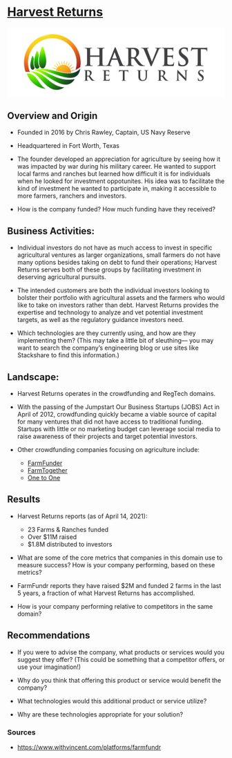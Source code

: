 # [Harvest Returns](https://www.harvestreturns.com/)

![](jpeg+high+res.jpg)

## Overview and Origin

* Founded in 2016 by Chris Rawley, Captain, US Navy Reserve

* Headquartered in Fort Worth, Texas

* The founder developed an appreciation for agriculture by seeing how it was impacted by war during his military career.  He wanted to support local farms and ranches but learned how difficult it is for individuals when he looked for investment oppotunites.  His idea was to facilitate the kind of investment he wanted to participate in, making it accessible to more farmers, ranchers and investors.

* How is the company funded? How much funding have they received?


## Business Activities:

* Individual investors do not have as much access to invest in specific agricultural ventures as larger organizations, small farmers do not have many options besides taking on debt to fund their operations; Harvest Returns serves both of these groups by facilitating investment in deserving agricultural pursuits.

* The intended customers are both the individual investors looking to bolster their portfolio with agricultural assets and the farmers who would like to take on investors rather than debt.  Harvest Returns provides the expertise and technology to analyze and vet potential investment targets, as well as the regulatory guidance investors need.

* Which technologies are they currently using, and how are they implementing them? (This may take a little bit of sleuthing–– you may want to search the company’s engineering blog or use sites like Stackshare to find this information.)


## Landscape:

* Harvest Returns operates in the crowdfunding and RegTech domains.

* With the passing of the Jumpstart Our Business Startups (JOBS) Act in April of 2012, crowdfunding quickly became a viable source of capital for many ventures that did not have access to traditional funding.  Startups with little or no marketing budget can leverage social media to raise awareness of their projects and target potential investors.

* Other crowdfunding companies focusing on agriculture include:
    * [FarmFunder](https://www.farmfundr.com)
    + [FarmTogether](https://farmtogether.com)
    - [One to One](https://www.onetoonecf.com)


## Results

* Harvest Returns reports (as of April 14, 2021):
    - 23 Farms & Ranches funded
    - Over $11M raised
    - $1.8M distributed to investors

* What are some of the core metrics that companies in this domain use to measure success? How is your company performing, based on these metrics?

* FarmFundr reports they have raised $2M and funded 2 farms in the last 5 years, a fraction of what Harvest Returns has accomplished.
* How is your company performing relative to competitors in the same domain?


## Recommendations

* If you were to advise the company, what products or services would you suggest they offer? (This could be something that a competitor offers, or use your imagination!)

* Why do you think that offering this product or service would benefit the company?

* What technologies would this additional product or service utilize?

* Why are these technologies appropriate for your solution?


### Sources

* https://www.withvincent.com/platforms/farmfundr
